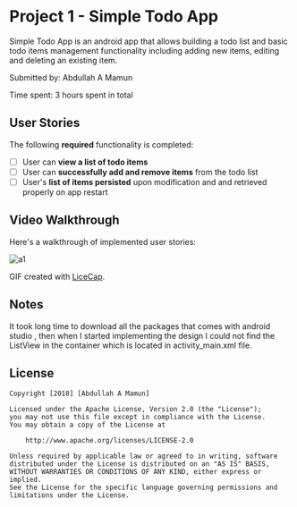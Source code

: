 # Project 1 - Simple Todo App

Simple Todo App is an android app that allows building a todo list and basic todo items management functionality including adding new items, editing and deleting an existing item.

Submitted by: Abdullah A Mamun

Time spent: 3 hours spent in total

## User Stories

The following **required** functionality is completed:

* [ ] User can **view a list of todo items**
* [ ] User can **successfully add and remove items** from the todo list
* [ ] User's **list of items persisted** upon modification and and retrieved properly on app restart

## Video Walkthrough

Here's a walkthrough of implemented user stories:

![a1](https://user-images.githubusercontent.com/16640036/49275814-8b805200-f44a-11e8-9e30-fcd40ff3314f.gif)

GIF created with [LiceCap](http://www.cockos.com/licecap/).

## Notes
It took long time to  download all the packages that comes with android studio , then when I started implementing the design I could not find the ListView in the container which is located in activity_main.xml file.

## License

    Copyright [2018] [Abdullah A Mamun]

    Licensed under the Apache License, Version 2.0 (the "License");
    you may not use this file except in compliance with the License.
    You may obtain a copy of the License at

        http://www.apache.org/licenses/LICENSE-2.0

    Unless required by applicable law or agreed to in writing, software
    distributed under the License is distributed on an "AS IS" BASIS,
    WITHOUT WARRANTIES OR CONDITIONS OF ANY KIND, either express or implied.
    See the License for the specific language governing permissions and
    limitations under the License.

